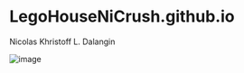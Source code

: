 # LegoHouseNiCrush.github.io
Nicolas Khristoff L. Dalangin

![image](https://github.com/LegoHouseNiCrush/LegoHouseNiCrush.github.io/assets/150888330/3d4e7f84-b5e7-4d32-a669-6393d226bcba)

